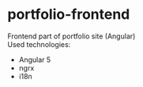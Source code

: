 # portfolio-frontend
Frontend part of portfolio site (Angular)
<br>
Used technologies:<br>
<ul>
	<li>Angular 5</li>
	<li>ngrx</li>
	<li>i18n</li>
</ul>
